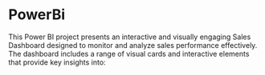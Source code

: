 # PowerBi
This Power BI project presents an interactive and visually engaging Sales Dashboard designed to monitor and analyze sales performance effectively. The dashboard includes a range of visual cards and interactive elements that provide key insights into:
